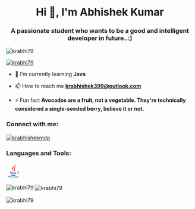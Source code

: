 <h1 align="center">Hi 👋, I'm Abhishek Kumar</h1>
<h3 align="center">A passionate student who wants to be a good and intelligent developer in future..:)</h3>

<p align="left"> <img src="https://komarev.com/ghpvc/?username=krabhi79&label=Profile%20views&color=0e75b6&style=flat" alt="krabhi79" /> </p>

<p align="left"> <a href="https://github.com/ryo-ma/github-profile-trophy"><img src="https://github-profile-trophy.vercel.app/?username=krabhi79" alt="krabhi79" /></a> </p>

- 🌱 I’m currently learning **Java**

- 📫 How to reach me **krabhishek399@outlook.com**

- ⚡ Fun fact **Avocados are a fruit, not a vegetable. They're technically considered a single-seeded berry, believe it or not.**

<h3 align="left">Connect with me:</h3>
<p align="left">
<a href="https://linkedin.com/in/krabhishekmdp" target="blank"><img align="center" src="https://raw.githubusercontent.com/rahuldkjain/github-profile-readme-generator/master/src/images/icons/Social/linked-in-alt.svg" alt="krabhishekmdp" height="30" width="40" /></a>
</p>

<h3 align="left">Languages and Tools:</h3>
<p align="left"> <a href="https://www.java.com" target="_blank" rel="noreferrer"> <img src="https://raw.githubusercontent.com/devicons/devicon/master/icons/java/java-original.svg" alt="java" width="40" height="40"/> </a> </p>

<p><img align="left" src="https://github-readme-stats.vercel.app/api/top-langs?username=krabhi79&show_icons=true&locale=en&layout=compact" alt="krabhi79" /></p>

<p>&nbsp;<img align="center" src="https://github-readme-stats.vercel.app/api?username=krabhi79&show_icons=true&locale=en" alt="krabhi79" /></p>

<p><img align="center" src="https://github-readme-streak-stats.herokuapp.com/?user=krabhi79&" alt="krabhi79" /></p>
